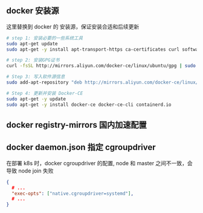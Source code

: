 ## docker 安装源

这里替换到 docker 的 安装源，保证安装合适和后续更新

```sh
# step 1: 安装必要的一些系统工具
sudo apt-get update
sudo apt-get -y install apt-transport-https ca-certificates curl software-properties-common

# step 2: 安装GPG证书
curl -fsSL http://mirrors.aliyun.com/docker-ce/linux/ubuntu/gpg | sudo apt-key add -

# Step 3: 写入软件源信息
sudo add-apt-repository "deb http://mirrors.aliyun.com/docker-ce/linux/ubuntu $(lsb_release -cs) stable"

# Step 4: 更新并安装 Docker-CE
sudo apt-get -y update
sudo apt-get -y install docker-ce docker-ce-cli containerd.io
```

## docker registry-mirrors 国内加速配置








## docker daemon.json 指定 cgroupdriver

在部署 k8s 时，docker cgroupdriver 的配置, node 和 master 之间不一致，会导致 node join 失败
```json
{
  # ...
  "exec-opts": ["native.cgroupdriver=systemd"],
  # ...
}
```
